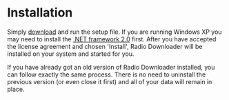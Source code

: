 # Installation

Simply [download](https://nerdoftheherd.com/tools/radiodld/) and run the setup
file. If you are running Windows XP you may need to install the [.NET framework
2.0](https://www.microsoft.com/en-us/download/details.aspx?id=1639) first.
After you have accepted the license agreement and chosen 'Install', Radio
Downloader will be installed on your system and started for you.

If you have already got an old version of Radio Downloader installed, you can
follow exactly the same process. There is no need to uninstall the previous
version (or even close it first) and all of your data will remain in place.
